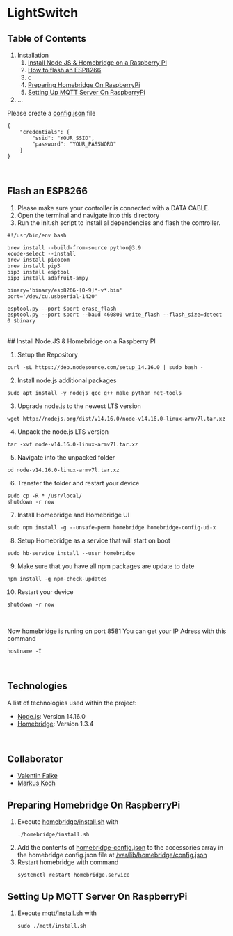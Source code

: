 # LightSwitch

## Table of Contents
1. Installation
    1. [Install Node.JS & Homebridge on a Raspberry PI](#install-node-and-homebridge)
    2. [How to flash an ESP8266](#flash-a-esp)
    3. c
    4. [Preparing Homebridge On RaspberryPi](#preparing-homebridge-on-raspberrypi)
    5. [Setting Up MQTT Server On RaspberryPi](#setting-up-mqtt-server-on-raspberrypi)
2. ...


Please create a [config.json](./controller/boot/config.json) file
```
{
    "credentials": {
        "ssid": "YOUR_SSID",
        "password": "YOUR_PASSWORD"
    }
}
```

</br>

## Flash an ESP8266
1. Please make sure your controller is connected with a DATA CABLE.
2. Open the terminal and navigate into this directory
3. Run the init.sh script to install al dependencies and flash the controller.
```
#!/usr/bin/env bash

brew install --build-from-source python@3.9
xcode-select --install
brew install picocom
brew install pip3
pip3 install esptool
pip3 install adafruit-ampy

binary='binary/esp8266-[0-9]*-v*.bin'
port='/dev/cu.usbserial-1420'

esptool.py --port $port erase_flash
esptool.py --port $port --baud 460800 write_flash --flash_size=detect 0 $binary
```

</br>
## Install Node.JS & Homebridge on a Raspberry PI

1. Setup the Repository
```
curl -sL https://deb.nodesource.com/setup_14.16.0 | sudo bash -
````

2. Install node.js additional packages
```
sudo apt install -y nodejs gcc g++ make python net-tools
```

3. Upgrade node.js to the newest LTS version
```
wget http://nodejs.org/dist/v14.16.0/node-v14.16.0-linux-armv7l.tar.xz
```

4. Unpack the node.js LTS version
```
tar -xvf node-v14.16.0-linux-armv7l.tar.xz
```

5. Navigate into the unpacked folder
```
cd node-v14.16.0-linux-armv7l.tar.xz
````

6. Transfer the folder and restart your device
```
sudo cp -R * /usr/local/
shutdown -r now
```

7. Install Homebridge and Homebridge UI
```
sudo npm install -g --unsafe-perm homebridge homebridge-config-ui-x
```

8. Setup Homebridge as a service that will start on boot
```
sudo hb-service install --user homebridge
```

9. Make sure that you have all npm packages are update to date
```
npm install -g npm-check-updates
```

10. Restart your device
```
shutdown -r now
```

</br>

Now homebridge is runing on port 8581
You can get your IP Adress with this command
```
hostname -I
```

</br>

## Technologies
A list of technologies used within the project:
* [Node.js](https://nodejs.org): Version 14.16.0
* [Homebridge](https://homebridge.io): Version 1.3.4

</br>

## Collaborator

* [Valentin Falke](https://github.com/vale700)</br>
* [Markus Koch](https://github.com/markuskooche)


## Preparing Homebridge On RaspberryPi

1. Execute [homebridge/install.sh](homebridge/install.sh) with
    ````
    ./homebridge/install.sh
    ````
2. Add the contents of [homebridge-config.json](homebridge/install.sh) to the accessories array in the homebridge config.json file at [/var/lib/homebridge/config.json](/var/lib/homebridge/config.json)
3. Restart homebridge with command
    ````
    systemctl restart homebridge.service
    ````

## Setting Up MQTT Server On RaspberryPi

1. Execute [mqtt/install.sh](mqtt/install.sh) with
    ````
    sudo ./mqtt/install.sh
    ````
